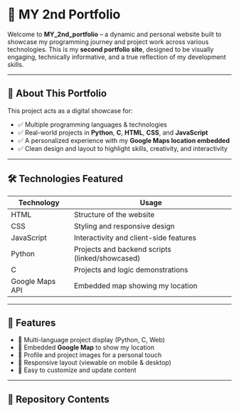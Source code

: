 # 🌟 MY 2nd Portfolio

Welcome to **MY_2nd_portfolio** – a dynamic and personal website built to showcase my programming journey and project work across various technologies. This is my **second portfolio site**, designed to be visually engaging, technically informative, and a true reflection of my development skills.

---

## 📌 About This Portfolio

This project acts as a digital showcase for:
- ✅ Multiple programming languages & technologies
- ✅ Real-world projects in **Python**, **C**, **HTML**, **CSS**, and **JavaScript**
- ✅ A personalized experience with my **Google Maps location embedded**
- ✅ Clean design and layout to highlight skills, creativity, and interactivity

---

## 🛠️ Technologies Featured

| Technology     | Usage                                       |
|----------------|---------------------------------------------|
| HTML           | Structure of the website                    |
| CSS            | Styling and responsive design               |
| JavaScript     | Interactivity and client-side features      |
| Python         | Projects and backend scripts (linked/showcased) |
| C              | Projects and logic demonstrations           |
| Google Maps API| Embedded map showing my location            |

---

## 🧾 Features

- 🔹 Multi-language project display (Python, C, Web)
- 🔹 Embedded **Google Map** to show my location
- 🔹 Profile and project images for a personal touch
- 🔹 Responsive layout (viewable on mobile & desktop)
- 🔹 Easy to customize and update content

---

## 📁 Repository Contents

